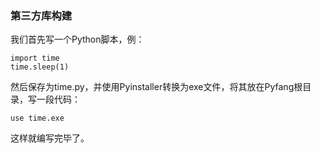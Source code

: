### 第三方库构建
我们首先写一个Python脚本，例：
```
import time
time.sleep(1)
```
然后保存为time.py，并使用Pyinstaller转换为exe文件，将其放在Pyfang根目录，写一段代码：
```
use time.exe
```
这样就编写完毕了。
